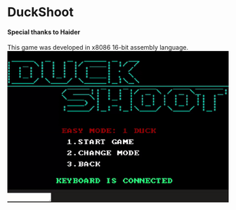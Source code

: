 # DuckShoot #
#### Special thanks to Haider ####
This game was developed in x8086 16-bit assembly language.
![](game.gif)
